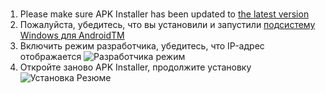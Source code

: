 #
1. Please make sure APK Installer has been updated to [the latest version](https://www.microsoft.com/store/productId/9P2JFQ43FPPG "APK Installer")
2. Пожалуйста, убедитесь, что вы установили и запустили [подсистему Windows для AndroidTM](https://www.microsoft.com/store/productId/9P3395VX91NR)
3. Включить режим разработчика, убедитесь, что IP-адрес отображается ![Разработчика режим](https://raw.githubusercontent.com/Paving-Base/APK-Installer/screenshots/Documents/Tutorials/How%20To%20Connect%20WSA/Images/Snipaste_2022-10-02_19-02-09.png)
4. Откройте заново APK Installer, продолжите установку ![Установка Резюме](https://raw.githubusercontent.com/Paving-Base/APK-Installer/screenshots/Documents/Tutorials/How%20To%20Connect%20WSA/Images/Snipaste_2022-10-02_17-34-04.png)
